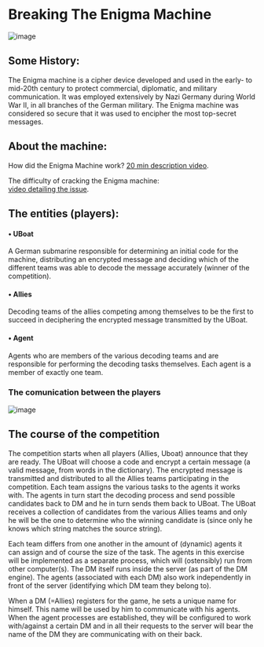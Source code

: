 # Breaking The Enigma Machine

 ![image](https://user-images.githubusercontent.com/103381319/200268101-aaf7651a-a4f1-4318-b79d-ff0f536287c0.png)
## Some History: 

The Enigma machine is a cipher device developed and used in the early- to mid-20th century to protect commercial, diplomatic, and military communication.
It was employed extensively by Nazi Germany during World War II, in all branches of the German military.
The Enigma machine was considered so secure that it was used to encipher the most top-secret messages.

## About the machine:
How did the Enigma Machine work? [20 min description video](https://www.youtube.com/watch?v=ybkkiGtJmkM).

The difficulty of cracking the Enigma machine:  
[video detailing the issue](https://www.youtube.com/watch?v=G2_Q9FoD-oQ).

## The entities (players):
#### • UBoat 
A German submarine responsible for determining an initial code for the machine, distributing an encrypted message and deciding which of the different teams was able to decode the message accurately (winner of the competition).

#### • Allies  
Decoding teams of the allies competing among themselves to be the first to succeed in deciphering the encrypted message transmitted by the UBoat.

#### • Agent
Agents who are members of the various decoding teams and are responsible for performing the decoding tasks themselves. Each agent is a member of exactly one team.


### The comunication between the players
![image](https://user-images.githubusercontent.com/103381319/200266224-a92e5e16-657f-43ef-94b2-2879d915ed3d.png)

## The course of the competition
The competition starts when all players (Allies, Uboat) announce that they are ready. The UBoat will choose a code and encrypt a certain message (a valid message, from words in the dictionary). The encrypted message is transmitted and distributed to all the Allies teams participating in the competition. Each team assigns the various tasks to the agents it works with. The agents in turn start the decoding process and send possible candidates back to DM and he in turn sends them back to UBoat.
The UBoat receives a collection of candidates from the various Allies teams and only he will be the one to determine who the winning candidate is (since only he knows which string matches the source string).

Each team differs from one another in the amount of (dynamic) agents it can assign and of course the size of the task.
The agents in this exercise will be implemented as a separate process, which will (ostensibly) run from other computer(s).
The DM itself runs inside the server (as part of the DM engine). The agents (associated with each DM) also work independently in front of the server (identifying which DM team they belong to).

When a DM (=Allies) registers for the game, he sets a unique name for himself. This name will be used by him to communicate with his agents. When the agent processes are established, they will be configured to work with/against a certain DM and in all their requests to the server will bear the name of the DM they are communicating with on their back.

